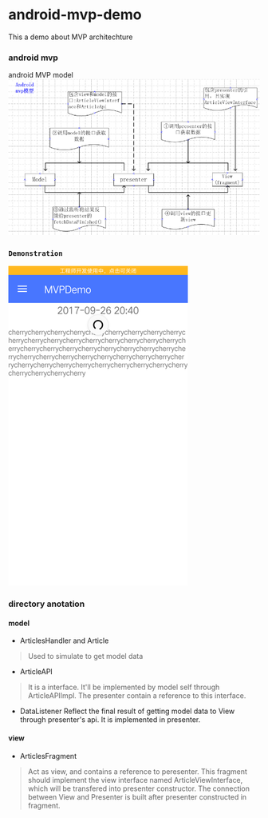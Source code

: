 # android-mvp-demo

This a demo about MVP architechture<br>

### android mvp
android MVP model<br>
![](https://github.com/cc-shifo/android-mvp/raw/master/MVPDemo/mvp模型.png)<br>

### `Demonstration`<br>
![](https://github.com/cc-shifo/android-mvp/raw/master/MVPDemo/mvp-demo.gif)<br>

### directory anotation
#### model
* ArticlesHandler and Article
>Used to simulate to get model data<br>
* ArticleAPI<T>
>It is a interface. It'll be implemented by model self through ArticleAPIImpl. The presenter contain a reference to this interface.
* DataListener
Reflect the final result of getting model data to View through presenter's api. It is implemented in presenter.

#### view
* ArticlesFragment
>Act as view, and contains a reference to peresenter. This fragment should implement the view interface named ArticleViewInterface, which will be transfered into presenter constructor. The connection between View and Presenter is
built after presenter constructed in fragment.
